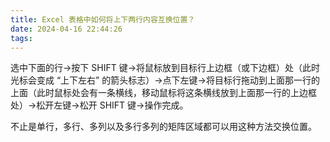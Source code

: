 ```yaml
---
title: Excel 表格中如何将上下两行内容互换位置？
date: 2024-04-16 22:44:26
tags: 
---
```


选中下面的行→按下 SHIFT 键→将鼠标放到目标行上边框（或下边框）处（此时光标会变成 “上下左右” 的箭头标志）→点下左键→将目标行拖动到上面那一行的上面（此时鼠标处会有一条横线，移动鼠标将这条横线放到上面那一行的上边框处）→松开左键→松开 SHIFT 键→操作完成。

不止是单行，多行、多列以及多行多列的矩阵区域都可以用这种方法交换位置。
